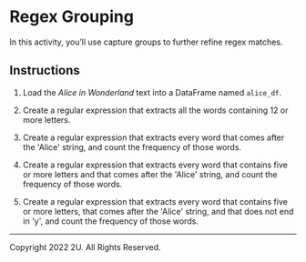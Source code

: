 # Regex Grouping

In this activity, you’ll use capture groups to further refine regex matches.

## Instructions

1. Load the *Alice in Wonderland* text into a DataFrame named `alice_df`.

2. Create a regular expression that extracts all the words containing 12 or more letters.

3. Create a regular expression that extracts every word that comes after the 'Alice' string, and count the frequency of those words.

4. Create a regular expression that extracts every word that contains five or more letters and that comes after the 'Alice' string, and count the frequency of those words.

5. Create a regular expression that extracts every word that contains five or more letters, that comes after the 'Alice' string, and that does not end in 'y', and count the frequency of those words.

---

Copyright 2022 2U. All Rights Reserved.